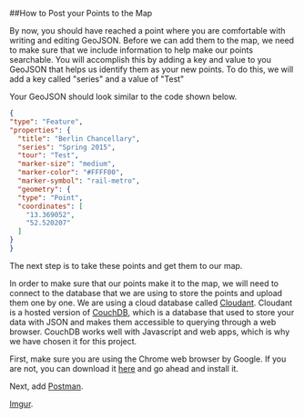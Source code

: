 ##How to Post your Points to the Map

By now, you should have reached a point where you are comfortable with writing and editing GeoJSON.  Before we can add them to the map, we need to make sure that we include information to help make our points searchable.  You will accomplish this by adding a key and value to you GeoJSON that helps us identify them as your new points.  To do this, we will add a key called "series" and a value of "Test"

Your GeoJSON should look similar to the code shown below. 
```json
{
"type": "Feature",
"properties": {
  "title": "Berlin Chancellary",
  "series": "Spring 2015",
  "tour": "Test",
  "marker-size": "medium",
  "marker-color": "#FFFF00",
  "marker-symbol": "rail-metro",
  "geometry": {
  "type": "Point",
  "coordinates": [
    "13.369052",
    "52.520207"
  ]
}
}
```
The next step is to take these points and get them to our map.

In order to make sure that our points make it to the map, we will need to connect to the database that we are using to store the points and upload them one by one.  We are using a cloud database called [Cloudant](https://cloudant.com/).  Cloudant is a hosted version of [CouchDB](http://couchdb.apache.org/), which is a database that used to store your data with JSON and makes them accessible to querying through a web browser.  CouchDB works well with Javascript and web apps, which is why we have chosen it for this project.

First, make sure you are using the Chrome web browser by Google.  If you are not, you can download it [here](https://www.google.com/chrome/browser/desktop/) and go ahead and install it.

Next, add [Postman](https://chrome.google.com/webstore/detail/postman/fhbjgbiflinjbdggehcddcbncdddomop?hl=en).

[Imgur](http://i.imgur.com/ci2WODU.png).
